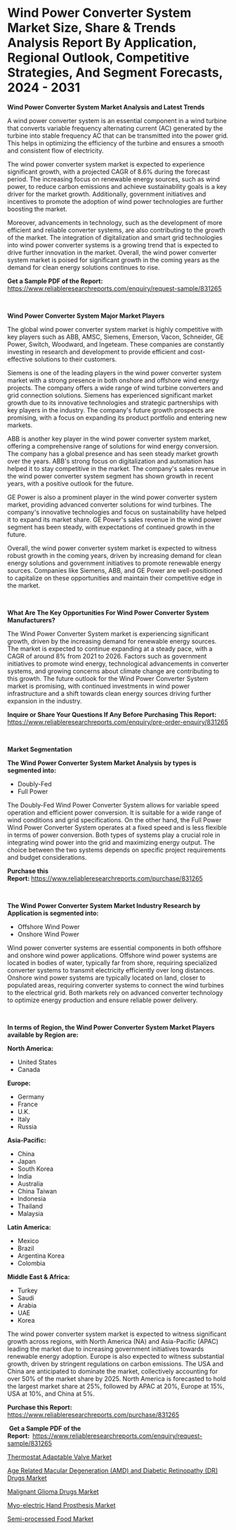 <p><h1>Wind Power Converter System Market Size, Share & Trends Analysis Report By Application, Regional Outlook, Competitive Strategies, And Segment Forecasts, 2024 - 2031</h1></p><p><strong>Wind Power Converter System Market Analysis and Latest Trends</strong></p>
<p><p>A wind power converter system is an essential component in a wind turbine that converts variable frequency alternating current (AC) generated by the turbine into stable frequency AC that can be transmitted into the power grid. This helps in optimizing the efficiency of the turbine and ensures a smooth and consistent flow of electricity.</p><p>The wind power converter system market is expected to experience significant growth, with a projected CAGR of 8.6% during the forecast period. The increasing focus on renewable energy sources, such as wind power, to reduce carbon emissions and achieve sustainability goals is a key driver for the market growth. Additionally, government initiatives and incentives to promote the adoption of wind power technologies are further boosting the market.</p><p>Moreover, advancements in technology, such as the development of more efficient and reliable converter systems, are also contributing to the growth of the market. The integration of digitalization and smart grid technologies into wind power converter systems is a growing trend that is expected to drive further innovation in the market. Overall, the wind power converter system market is poised for significant growth in the coming years as the demand for clean energy solutions continues to rise.</p></p>
<p><strong>Get a Sample PDF of the Report:&nbsp;</strong> <a href="https://www.reliableresearchreports.com/enquiry/request-sample/831265">https://www.reliableresearchreports.com/enquiry/request-sample/831265</a></p>
<p>&nbsp;</p>
<p><strong>Wind Power Converter System Major Market Players</strong></p>
<p><p>The global wind power converter system market is highly competitive with key players such as ABB, AMSC, Siemens, Emerson, Vacon, Schneider, GE Power, Switch, Woodward, and Ingeteam. These companies are constantly investing in research and development to provide efficient and cost-effective solutions to their customers.</p><p>Siemens is one of the leading players in the wind power converter system market with a strong presence in both onshore and offshore wind energy projects. The company offers a wide range of wind turbine converters and grid connection solutions. Siemens has experienced significant market growth due to its innovative technologies and strategic partnerships with key players in the industry. The company's future growth prospects are promising, with a focus on expanding its product portfolio and entering new markets.</p><p>ABB is another key player in the wind power converter system market, offering a comprehensive range of solutions for wind energy conversion. The company has a global presence and has seen steady market growth over the years. ABB's strong focus on digitalization and automation has helped it to stay competitive in the market. The company's sales revenue in the wind power converter system segment has shown growth in recent years, with a positive outlook for the future.</p><p>GE Power is also a prominent player in the wind power converter system market, providing advanced converter solutions for wind turbines. The company's innovative technologies and focus on sustainability have helped it to expand its market share. GE Power's sales revenue in the wind power segment has been steady, with expectations of continued growth in the future.</p><p>Overall, the wind power converter system market is expected to witness robust growth in the coming years, driven by increasing demand for clean energy solutions and government initiatives to promote renewable energy sources. Companies like Siemens, ABB, and GE Power are well-positioned to capitalize on these opportunities and maintain their competitive edge in the market.</p></p>
<p>&nbsp;</p>
<p><strong>What Are The Key Opportunities For Wind Power Converter System Manufacturers?</strong></p>
<p><p>The Wind Power Converter System market is experiencing significant growth, driven by the increasing demand for renewable energy sources. The market is expected to continue expanding at a steady pace, with a CAGR of around 8% from 2021 to 2026. Factors such as government initiatives to promote wind energy, technological advancements in converter systems, and growing concerns about climate change are contributing to this growth. The future outlook for the Wind Power Converter System market is promising, with continued investments in wind power infrastructure and a shift towards clean energy sources driving further expansion in the industry.</p></p>
<p><strong>Inquire or Share Your Questions If Any Before Purchasing This Report:</strong> <a href="https://www.reliableresearchreports.com/enquiry/pre-order-enquiry/831265">https://www.reliableresearchreports.com/enquiry/pre-order-enquiry/831265</a></p>
<p>&nbsp;</p>
<p><strong>Market Segmentation</strong></p>
<p><strong>The Wind Power Converter System Market Analysis by types is segmented into:</strong></p>
<p><ul><li>Doubly-Fed</li><li>Full Power</li></ul></p>
<p><p>The Doubly-Fed Wind Power Converter System allows for variable speed operation and efficient power conversion. It is suitable for a wide range of wind conditions and grid specifications. On the other hand, the Full Power Wind Power Converter System operates at a fixed speed and is less flexible in terms of power conversion. Both types of systems play a crucial role in integrating wind power into the grid and maximizing energy output. The choice between the two systems depends on specific project requirements and budget considerations.</p></p>
<p><strong>Purchase this Report:&nbsp;</strong><a href="https://www.reliableresearchreports.com/purchase/831265">https://www.reliableresearchreports.com/purchase/831265</a></p>
<p>&nbsp;</p>
<p><strong>The Wind Power Converter System Market Industry Research by Application is segmented into:</strong></p>
<p><ul><li>Offshore Wind Power</li><li>Onshore Wind Power</li></ul></p>
<p><p>Wind power converter systems are essential components in both offshore and onshore wind power applications. Offshore wind power systems are located in bodies of water, typically far from shore, requiring specialized converter systems to transmit electricity efficiently over long distances. Onshore wind power systems are typically located on land, closer to populated areas, requiring converter systems to connect the wind turbines to the electrical grid. Both markets rely on advanced converter technology to optimize energy production and ensure reliable power delivery.</p></p>
<p>&nbsp;</p>
<p><strong>In terms of Region, the Wind Power Converter System Market Players available by Region are:</strong></p>
<p>
    <p> <strong> North America: </strong>
        <ul>
            <li>United States</li>
            <li>Canada</li>
        </ul>
        </p> 
    <p> <strong> Europe: </strong>
        <ul>
            <li>Germany</li>
            <li>France</li>
            <li>U.K.</li>
            <li>Italy</li>
            <li>Russia</li>
        </ul>
        </p> 
    <p> <strong> Asia-Pacific: </strong>
        <ul>
            <li>China</li>
            <li>Japan</li>
            <li>South Korea</li>
            <li>India</li>
            <li>Australia</li>
            <li>China Taiwan</li>
            <li>Indonesia</li>
            <li>Thailand</li>
            <li>Malaysia</li>
        </ul>
        </p> 
    <p> <strong> Latin America: </strong>
        <ul>
            <li>Mexico</li>
            <li>Brazil</li>
            <li>Argentina Korea</li>
            <li>Colombia</li>
        </ul>
        </p> 
    <p> <strong> Middle East & Africa: </strong>
        <ul>
            <li>Turkey</li>
            <li>Saudi</li>
            <li>Arabia</li>
            <li>UAE</li>
            <li>Korea</li>
        </ul>
    </p>
    </p>
<p><p>The wind power converter system market is expected to witness significant growth across regions, with North America (NA) and Asia-Pacific (APAC) leading the market due to increasing government initiatives towards renewable energy adoption. Europe is also expected to witness substantial growth, driven by stringent regulations on carbon emissions. The USA and China are anticipated to dominate the market, collectively accounting for over 50% of the market share by 2025. North America is forecasted to hold the largest market share at 25%, followed by APAC at 20%, Europe at 15%, USA at 10%, and China at 5%.</p></p>
<p><strong>Purchase this Report: </strong><a href="https://www.reliableresearchreports.com/purchase/831265">https://www.reliableresearchreports.com/purchase/831265</a></p>
<p>&nbsp;<strong>Get a Sample PDF of the Report:&nbsp;&nbsp;</strong><a href="https://www.reliableresearchreports.com/enquiry/request-sample/831265">https://www.reliableresearchreports.com/enquiry/request-sample/831265</a></p>
<p><strong></strong></p>
<p><p><a href="https://issuu.com/reportprime-2/docs/thermostat-adaptable-valve-market-size-2030.pptx">Thermostat Adaptable Valve Market</a></p><p><a href="https://medium.com/@caylawisoky8698/age-related-macular-degeneration-amd-and-diabetic-retinopathy-dr-drugs-market-research-report-df31238a0fe6">Age Related Macular Degeneration (AMD) and Diabetic Retinopathy (DR) Drugs Market</a></p><p><a href="https://medium.com/@caylawisoky8698/malignant-glioma-drugs-market-trends-forecast-and-competitive-analysis-to-2031-7cf1583f9b74">Malignant Glioma Drugs Market</a></p><p><a href="https://github.com/YashRP12/Market-Research-Report-List-3/blob/main/myo-electric-hand-prosthesis-market.md">Myo-electric Hand Prosthesis Market</a></p><p><a href="https://issuu.com/reportprime-2/docs/semi-processed-food-market-size-2030.pptx">Semi-processed Food Market</a></p></p>